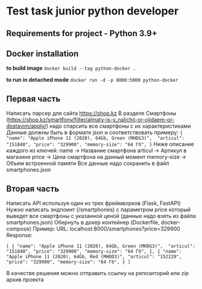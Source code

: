 # Test task junior python developer

## Requirements for project - Python 3.9+

## Docker installation
**to build image**  `docker build --tag python-docker .`

**to run in detached mode** `docker run -d -p 8000:5000 python-docker`


## Первая часть
Написать парсер для сайта https://shop.kz 
В разделе Смартфоны
(https://shop.kz/smartfony/filter/almaty-is-v_nalichii-or-ojidaem-or-dostavim/apply/) надо спарсить все смартфоны с их характеристиками
Данные должны быть в формате json и соответствовать примеру:
`{
"name": "Apple iPhone 11 (2020), 64Gb, Green (MHDG3)", 
"articul": "151840",
"price": "329900",
"memory-size": "64 Гб",
}`
Ниже описание каждого из ключей: name -> Название смартфона articul -> Артикул в магазине
price -> Цена смартфона на данный момент memory-size -> Объем встроенной памяти
Все данные надо сохранить в файл smartphones.json

## Вторая часть 
Написать API используя один из трех фреймворков (Flask, FastAPI)
Нужно написать эндпоинт (/smartphones) с параметром price который выведет все смартфоны с указанной ценой (данные надо взять из файла smartphones.json)
Обернуть в докер контейнер (Dockerfile, docker-compose)
Пример:
URL: localhost:8000/smartphones?price=329900 Response:

`[
{
"name": "Apple iPhone 11 (2020), 64Gb, Green (MHDG3)", 
"articul": "151840",
"price": "329900",
"memory-size": "64 Гб",
},
{
"name": "Apple iPhone 11 (2020), 64Gb, Red (MHDD3)", "articul": "152229",
"price": "329900",
"memory-size": "64 Гб",
}
]`

В качестве решения можно отправить ссылку на репозиторий или zip архив проекта
